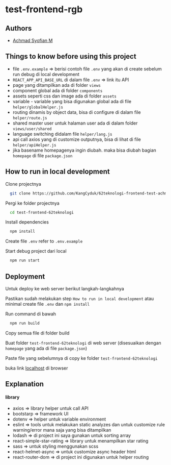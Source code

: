 # test-frontend-rgb
## Authors

- [Achmad Syofian M](https://www.linkedin.com/in/achmad-syofian-mawardi-522518176/)

## Things to know before using this project

- file `.env.example` => berisi contoh file `.env` yang akan di create sebelum run debug di local development
- `REACT_APP_API_BASE_URL` di dalam file `.env` => link itu API
- page yang ditampilkan ada di folder `views`
- component global ada di folder `components`
- assets seperti css dan image ada di folder `assets`
- variable - variable yang bisa digunakan global ada di file `helper/globalHelper.js`
- routing dinamis by object data, bisa di configure di dalam file `helper/route.js`
- shared master user untuk halaman user ada di dalam folder `views/user/shared`
- language switching didalam file `helper/lang.js`
- api call axios yang di customize outputnya, bisa di lihat di file `helper/apiHelper.js`
- jika basename homepagenya ingin diubah. maka bisa diubah bagian `homepage` di file `package.json`

## How to run in local development

Clone projectnya

```bash
  git clone https://github.com/KangCyduk/62teknologi-frontend-test-achmad-syofian-mawardi.git
```

Pergi ke folder projectnya

```bash
  cd test-frontend-62teknologi
```

Install dependencies

```bash
  npm install
```
Create file `.env` refer to `.env.example`

Start debug project dari local

```bash
  npm run start
```

## Deployment

Untuk deploy ke web server berikut langkah-langkahnya

Pastikan sudah melakukan step `How to run in local development` atau minimal create file `.env` dan `npm install` 

Run command di bawah

```bash
  npm run build
```

Copy semua file di folder build

Buat folder `test-frontend-62teknologi` di web server (disesuaikan dengan `homepage` yang ada di file `package.json`)

Paste file yang sebelumnya di copy ke folder `test-frontend-62teknologi`

buka link [localhost](http://localhost/test-frontend-62teknologi/) di browser

## Explanation

#### library
- axios                     => library helper untuk call API
- bootstarp                 => framework UI
- dotenv                    => helper untuk variable environment
- eslint                    => tools untuk melakukan static analyzes dan untuk customize rule warning/error mana saja yang bisa ditampilkan
- lodash                    => di project ini saya gunakan untuk sorting array
- react-simple-star-rating  => library untuk menampilkan star rating
- sass                      => untuk styling menggunakan scss
- react-helmet-async        => untuk customize async header html
- react-router-dom          => di project ini digunakan untuk helper routing